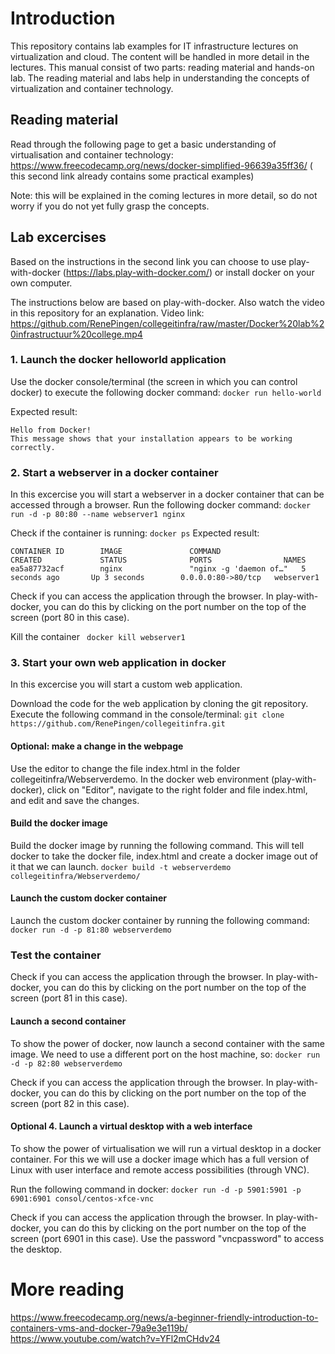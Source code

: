 # Introduction
This repository contains lab examples for IT infrastructure lectures on virtualization and cloud. The content will be handled in more detail in the lectures. This manual consist of two parts: reading material and hands-on lab. The reading material and labs help in understanding the concepts of virtualization and container technology.

## Reading material
Read through the following page to get a basic understanding of virtualisation and container technology:
https://www.freecodecamp.org/news/docker-simplified-96639a35ff36/ ( this second link already contains some practical examples)

Note: this will be explained in the coming lectures in more detail, so do not worry if you do not yet fully grasp the concepts.

## Lab excercises
Based on the instructions in the second link you can choose to use play-with-docker (https://labs.play-with-docker.com/) or install docker on your own computer.

The instructions below are based on play-with-docker. Also watch the video in this repository for an explanation.
Video link:
https://github.com/RenePingen/collegeitinfra/raw/master/Docker%20lab%20infrastructuur%20college.mp4

### 1. Launch the docker helloworld application

Use the docker console/terminal (the screen in which you can control docker) to execute the following docker command:
```docker run hello-world```

Expected result:
```
Hello from Docker!
This message shows that your installation appears to be working correctly.
```
### 2. Start a webserver in a docker container
In this excercise you will start a webserver in a docker container that can be accessed through a browser. 
Run the following docker command:
```docker run -d -p 80:80 --name webserver1 nginx```

Check if the container is running:
```docker ps```
Expected result:
```
CONTAINER ID        IMAGE               COMMAND                  CREATED             STATUS              PORTS                NAMES
ea5a87732acf        nginx               "nginx -g 'daemon of…"   5 seconds ago       Up 3 seconds        0.0.0.0:80->80/tcp   webserver1
```

Check if you can access the application through the browser. In play-with-docker, you can do this by clicking on the port number on the top of the screen (port 80 in this case).

Kill the container
``` docker kill webserver1```

### 3. Start your own web application in docker
In this excercise you will start a custom web application.

Download the code for the web application by cloning the git repository. Execute the following command in the console/terminal:
```git clone https://github.com/RenePingen/collegeitinfra.git ```

#### Optional: make a change in the webpage
Use the editor to change the file index.html in the folder collegeitinfra/Webserverdemo. In the docker web environment (play-with-docker), click on "Editor", navigate to the right folder and file index.html, and edit and save the changes.

#### Build the docker image
Build the docker image by running the following command. This will tell docker to take the docker file, index.html and create a docker image out of it that we can launch.
```docker build -t webserverdemo collegeitinfra/Webserverdemo/```

#### Launch the custom docker container
Launch the custom docker container by running the following command:
```docker run -d -p 81:80 webserverdemo```

### Test the container
Check if you can access the application through the browser. In play-with-docker, you can do this by clicking on the port number on the top of the screen (port 81 in this case).

#### Launch a second container
To show the power of docker, now launch a second container with the same image. We need to use a different port on the host machine, so:
```docker run -d -p 82:80 webserverdemo```

Check if you can access the application through the browser. In play-with-docker, you can do this by clicking on the port number on the top of the screen (port 82 in this case).

#### Optional 4. Launch a virtual desktop with a web interface
To show the power of virtualisation we will run a virtual desktop in a docker container. For this we will use a docker image which has a full version of Linux with user interface and remote access possibilities (through VNC).

Run the following command in docker:
``` docker run -d -p 5901:5901 -p 6901:6901 consol/centos-xfce-vnc ```

Check if you can access the application through the browser. In play-with-docker, you can do this by clicking on the port number on the top of the screen (port 6901 in this case). Use the password "vncpassword" to access the desktop.


# More reading
https://www.freecodecamp.org/news/a-beginner-friendly-introduction-to-containers-vms-and-docker-79a9e3e119b/
https://www.youtube.com/watch?v=YFl2mCHdv24




